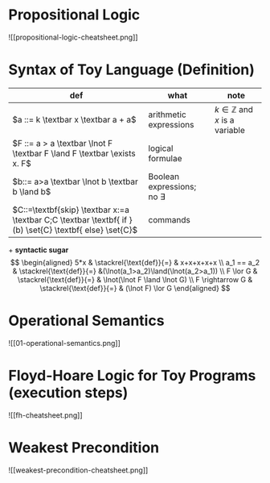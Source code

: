 # Propositional Logic
![[propositional-logic-cheatsheet.png]]
# Syntax of Toy Language (Definition)

| def                                                                                                      | what                              | note                                     |
| -------------------------------------------------------------------------------------------------------- | --------------------------------- | ---------------------------------------- |
| $a ::= k \textbar x \textbar a + a$                                                                      | arithmetic expressions            | $k \in \mathbb{Z}$ and $x$ is a variable |
| $F ::= a > a \textbar \lnot F \textbar F \land F \textbar \exists x. F$                                  | logical formulae                  |                                          |
| $b::= a>a \textbar \lnot b \textbar b \land b$                                                           | Boolean expressions; no $\exists$ |                                          |
| $C::=\textbf{skip} \textbar x:=a \textbar C;C \textbar \textbf{ if } (b) \set{C} \textbf{ else} \set{C}$ | commands                          |                                          |

\+ **syntactic sugar**
$$
\begin{aligned}
5*x & \stackrel{\text{def}}{=} & x+x+x+x+x \\
a_1 == a_2 & \stackrel{\text{def}}{=} &(\lnot(a_1>a_2)\land(\lnot(a_2>a_1)) \\
F \lor G & \stackrel{\text{def}}{=} & \lnot(\lnot F \land \lnot G) \\
F \rightarrow G & \stackrel{\text{def}}{=} & (\lnot F) \lor G
\end{aligned}
$$
# Operational Semantics
![[01-operational-semantics.png]]

# Floyd-Hoare Logic for Toy Programs (execution steps)
![[fh-cheatsheet.png]]
# Weakest Precondition
![[weakest-precondition-cheatsheet.png]]